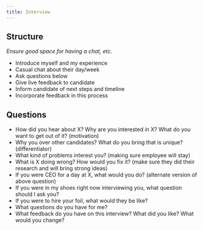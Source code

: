 ```yaml
---
title: Interview
---
```


## Structure
_Ensure good space for having a chat, etc._
- Introduce myself and my experience
- Casual chat about their day/week
- Ask questions below
- Give live feedback to candidate
- Inform candidate of next steps and timeline
- Incorporate feedback in this process

## Questions
- How did you hear about X? Why are you interested in X? What do you want to get out of it? (motivation)
- Why you over other candidates? What do you bring that is unique? (differentiator)
- What kind of problems interest you? (making sure employee will stay)
- What is X doing wrong? How would you fix it? (make sure they did their research and will bring strong ideas)
- If you were CEO for a day at X, what would you do? (alternate version of above question)
- If you were in my shoes right now interviewing you, what question should I ask you?
- If you were to hire your foil, what would they be like?
- What questions do you have for me?
- What feedback do you have on this interview? What did you like? What would you change?
